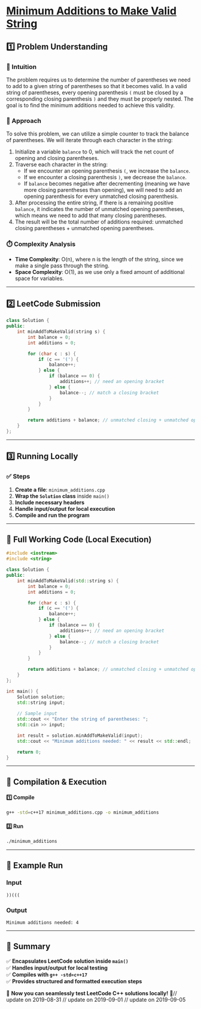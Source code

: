 # **[Minimum Additions to Make Valid String](https://leetcode.com/problems/minimum-additions-to-make-valid-string/description/)**  

## **1️⃣ Problem Understanding**  
### **📌 Intuition**  
The problem requires us to determine the number of parentheses we need to add to a given string of parentheses so that it becomes valid. In a valid string of parentheses, every opening parenthesis `(` must be closed by a corresponding closing parenthesis `)` and they must be properly nested. The goal is to find the minimum additions needed to achieve this validity.

### **🚀 Approach**  
To solve this problem, we can utilize a simple counter to track the balance of parentheses. We will iterate through each character in the string:

1. Initialize a variable `balance` to 0, which will track the net count of opening and closing parentheses.
2. Traverse each character in the string:
   - If we encounter an opening parenthesis `(`, we increase the `balance`.
   - If we encounter a closing parenthesis `)`, we decrease the `balance`.
   - If `balance` becomes negative after decrementing (meaning we have more closing parentheses than opening), we will need to add an opening parenthesis for every unmatched closing parenthesis.
3. After processing the entire string, if there is a remaining positive `balance`, it indicates the number of unmatched opening parentheses, which means we need to add that many closing parentheses.
4. The result will be the total number of additions required: unmatched closing parentheses + unmatched opening parentheses.

### **⏱️ Complexity Analysis**  
- **Time Complexity**: O(n), where n is the length of the string, since we make a single pass through the string.  
- **Space Complexity**: O(1), as we use only a fixed amount of additional space for variables.  

---  

## **2️⃣ LeetCode Submission**  
```cpp
class Solution {
public:
    int minAddToMakeValid(string s) {
        int balance = 0;
        int additions = 0;

        for (char c : s) {
            if (c == '(') {
                balance++;
            } else {
                if (balance == 0) {
                    additions++; // need an opening bracket
                } else {
                    balance--; // match a closing bracket
                }
            }
        }

        return additions + balance; // unmatched closing + unmatched opening
    }
};
```  

---  

## **3️⃣ Running Locally**  
### **✅ Steps**  
1. **Create a file**: `minimum_additions.cpp`  
2. **Wrap the `Solution` class** inside `main()`  
3. **Include necessary headers**  
4. **Handle input/output for local execution**  
5. **Compile and run the program**  

---  

## **📝 Full Working Code (Local Execution)**  
```cpp
#include <iostream>
#include <string>

class Solution {
public:
    int minAddToMakeValid(std::string s) {
        int balance = 0;
        int additions = 0;

        for (char c : s) {
            if (c == '(') {
                balance++;
            } else {
                if (balance == 0) {
                    additions++; // need an opening bracket
                } else {
                    balance--; // match a closing bracket
                }
            }
        }

        return additions + balance; // unmatched closing + unmatched opening
    }
};

int main() {
    Solution solution;
    std::string input;
    
    // Sample input
    std::cout << "Enter the string of parentheses: ";
    std::cin >> input;

    int result = solution.minAddToMakeValid(input);
    std::cout << "Minimum additions needed: " << result << std::endl;

    return 0;
}
```  

---  

## **🔧 Compilation & Execution**  
#### **1️⃣ Compile**  
```bash
g++ -std=c++17 minimum_additions.cpp -o minimum_additions
```  

#### **2️⃣ Run**  
```bash
./minimum_additions
```  

---  

## **🎯 Example Run**  
### **Input**  
```
))(((
```  
### **Output**  
```
Minimum additions needed: 4
```  

---  

## **📌 Summary**  
✅ **Encapsulates LeetCode solution inside `main()`**  
✅ **Handles input/output for local testing**  
✅ **Compiles with `g++ -std=c++17`**  
✅ **Provides structured and formatted execution steps**  

🚀 **Now you can seamlessly test LeetCode C++ solutions locally!** 🚀// update on 2019-08-31
// update on 2019-09-01
// update on 2019-09-05
